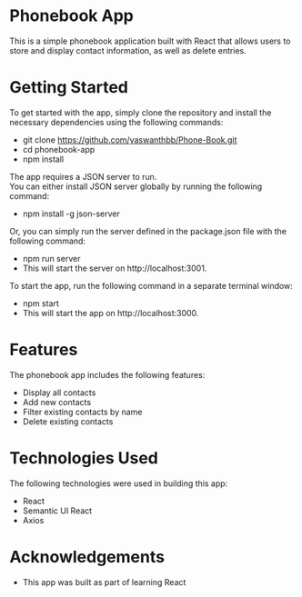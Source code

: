 # Phonebook App
This is a simple phonebook application built with React that allows users to store and display contact information, as well as delete entries.

# Getting Started
To get started with the app, simply clone the repository and install the necessary dependencies using the following commands:
- git clone https://github.com/yaswanthbb/Phone-Book.git
- cd phonebook-app
- npm install

The app requires a JSON server to run.<br>
You can either install JSON server globally by running the following command:
* npm install -g json-server

Or, you can simply run the server defined in the package.json file with the following command:<br>
* npm run server
* This will start the server on http://localhost:3001.

To start the app, run the following command in a separate terminal window:<br>
* npm start
* This will start the app on http://localhost:3000.

# Features
The phonebook app includes the following features:
<br>
* Display all contacts
* Add new contacts
* Filter existing contacts by name
* Delete existing contacts

# Technologies Used
The following technologies were used in building this app:

* React
* Semantic UI React
* Axios

# Acknowledgements
- This app was built as part of learning React
